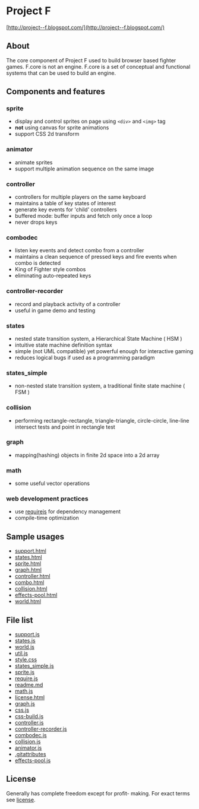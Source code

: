 # Project F
[http://project--f.blogspot.com/](http://project--f.blogspot.com/)

## About
The core component of Project F used to build browser based fighter games.
F.core is not an engine. F.core is a set of conceptual and functional systems that can be used to build an engine.

## Components and features

### sprite
- display and control sprites on page using `<div>` and `<img>` tag
- **not** using canvas for sprite animations
- support CSS 2d transform

### animator
- animate sprites
- support multiple animation sequence on the same image

### controller
- controllers for multiple players on the same keyboard
- maintains a table of key states of interest
- generate key events for 'child' controllers
- buffered mode: buffer inputs and fetch only once a loop
- never drops keys

### combodec
- listen key events and detect combo from a controller
- maintains a clean sequence of pressed keys and fire events when combo is detected
- King of Fighter style combos
- eliminating auto-repeated keys

### controller-recorder
- record and playback activity of a controller
- useful in game demo and testing

### states
- nested state transition system, a Hierarchical State Machine ( HSM )
- intuitive state machine definition syntax
- simple (not UML compatible) yet powerful enough for interactive gaming
- reduces logical bugs if used as a programming paradigm

### states_simple
- non-nested state transition system, a traditional finite state machine ( FSM )

### collision
- performing rectangle-rectangle, triangle-triangle, circle-circle, line-line intersect tests
and point in rectangle test

### graph
- mapping(hashing) objects in finite 2d space into a 2d array

### math
- some useful vector operations

### web development practices
- use [requirejs](http://requirejs.org/) for dependency management
- compile-time optimization

## Sample usages
- [support.html](http://tyt2y3.github.com/F.core/sample/support.html)
- [states.html](http://tyt2y3.github.com/F.core/sample/states.html)
- [sprite.html](http://tyt2y3.github.com/F.core/sample/sprite.html)
- [graph.html](http://tyt2y3.github.com/F.core/sample/graph.html)
- [controller.html](http://tyt2y3.github.com/F.core/sample/controller.html)
- [combo.html](http://tyt2y3.github.com/F.core/sample/combo.html)
- [collision.html](http://tyt2y3.github.com/F.core/sample/collision.html)
- [effects-pool.html](http://tyt2y3.github.com/F.core/sample/effects-pool.html)
- [world.html](http://tyt2y3.github.com/F.core/sample/world.html)

## File list
- [support.js](http://tyt2y3.github.com/F.core/support.js)
- [states.js](http://tyt2y3.github.com/F.core/states.js)
- [world.js](http://tyt2y3.github.com/F.core/world.js)
- [util.js](http://tyt2y3.github.com/F.core/util.js)
- [style.css](http://tyt2y3.github.com/F.core/style.css)
- [states_simple.js](http://tyt2y3.github.com/F.core/states_simple.js)
- [sprite.js](http://tyt2y3.github.com/F.core/sprite.js)
- [require.js](http://tyt2y3.github.com/F.core/require.js)
- [readme.md](http://tyt2y3.github.com/F.core/readme.md)
- [math.js](http://tyt2y3.github.com/F.core/math.js)
- [license.html](http://tyt2y3.github.com/F.core/license.html)
- [graph.js](http://tyt2y3.github.com/F.core/graph.js)
- [css.js](http://tyt2y3.github.com/F.core/css.js)
- [css-build.js](http://tyt2y3.github.com/F.core/css-build.js)
- [controller.js](http://tyt2y3.github.com/F.core/controller.js)
- [controller-recorder.js](http://tyt2y3.github.com/F.core/controller-recorder.js)
- [combodec.js](http://tyt2y3.github.com/F.core/combodec.js)
- [collision.js](http://tyt2y3.github.com/F.core/collision.js)
- [animator.js](http://tyt2y3.github.com/F.core/animator.js)
- [.gitattributes](http://tyt2y3.github.com/F.core/.gitattributes)
- [effects-pool.js](http://tyt2y3.github.com/F.core/effects-pool.js)

## License
Generally has complete freedom except for profit- making. For exact terms see [license](http://project--f.blogspot.hk/2012/05/license.html).
